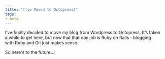 ```yaml
---
title: "I've Moved to Octopress!"
tags: 
- meta
---
```

I’ve finally decided to move my blog from Wordpress to Octopress. It’s
taken a while to get here, but now that that day job is Ruby on Rails -
blogging with Ruby and Git just makes sense.

So here's to the future…!
